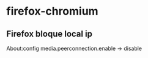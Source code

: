 # firefox-chromium

## Firefox bloque local ip 

About:config media.peerconnection.enable -> disable
